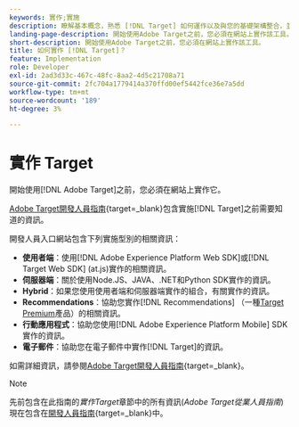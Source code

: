 ```yaml
---
keywords: 實作;實施
description: 瞭解基本概念，熟悉 [!DNL Target] 如何運作以及與您的基礎架構整合，並瞭解如何追蹤訪客。
landing-page-description: 開始使用Adobe Target之前，您必須在網站上實作該工具。
short-description: 開始使用Adobe Target之前，您必須在網站上實作該工具。
title: 如何實作 [!DNL Target]？
feature: Implementation
role: Developer
exl-id: 2ad3d33c-467c-48fc-8aa2-4d5c21708a71
source-git-commit: 2fc704a1779414a370ffd00ef5442fce36e7a5dd
workflow-type: tm+mt
source-wordcount: '189'
ht-degree: 3%

---
```


# 實作 Target

開始使用[!DNL Adobe Target]之前，您必須在網站上實作它。

[Adobe Target開發人員指南](https://experienceleague.adobe.com/docs/target-dev/developer/overview.html){target=_blank}包含實施[!DNL Target]之前需要知道的資訊。

開發人員入口網站包含下列實施型別的相關資訊：

* **使用者端**：使用[!DNL Adobe Experience Platform Web SDK]或[!DNL Target Web SDK] (at.js)實作的相關資訊。
* **伺服器端**：關於使用Node.JS、JAVA、.NET和Python SDK實作的資訊。
* **Hybrid**：如果您使用使用者端和伺服器端實作的組合，有關實作的資訊。
* **Recommendations**：協助您實作[!DNL Recommendations] （一種[Target Premium](/help/main/c-intro/intro.md#premium)產品）的相關資訊。
* **行動應用程式**：協助您使用[!DNL Adobe Experience Platform Mobile] SDK實作的資訊。
* **電子郵件**：協助您在電子郵件中實作[!DNL Target]的資訊。

如需詳細資訊，請參閱[Adobe Target開發人員指南](https://experienceleague.adobe.com/docs/target-dev/developer/overview.html){target=_blank}。

>[!NOTE]
>
>先前包含在此指南的&#x200B;*實作Target*&#x200B;章節中的所有資訊(*Adobe Target從業人員指南*)現在包含在[開發人員指南](https://experienceleague.adobe.com/docs/target-dev/developer/overview.html){target=_blank}中。




